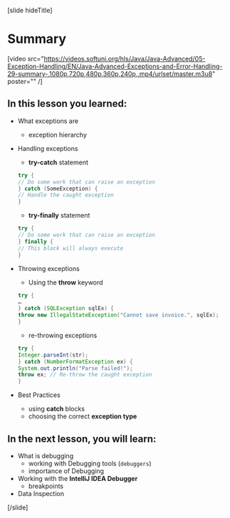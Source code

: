 [slide hideTitle]
# Summary

[video src="https://videos.softuni.org/hls/Java/Java-Advanced/05-Exception-Handling/EN/Java-Advanced-Exceptions-and-Error-Handling-29-summary-,1080p,720p,480p,360p,240p,.mp4/urlset/master.m3u8" poster="" /]

## In this lesson you learned:

- What exceptions are
    - exception hierarchy
   
- Handling exceptions
    - **try-catch** statement
    
    ```java 
    try {
    // Do some work that can raise an exception
    } catch (SomeException) {
    // Handle the caught exception
    }
    ```

    - **try-finally** statement
    ```java 
    try {
    // Do some work that can raise an exception
    } finally {
    // This block will always execute
    }
    ```

- Throwing exceptions
    - Using the **throw** keyword
    
    ```java
    try {
    …
    } catch (SQLException sqlEx) {
    throw new IllegalStateException("Cannot save invoice.", sqlEx);
    }
    ```
    - re-throwing exceptions
    
    ```java
    try {
    Integer.parseInt(str);
    } catch (NumberFormatException ex) {
    System.out.println("Parse failed!");
    throw ex; // Re-throw the caught exception
    }
    ```
- Best Practices
    - using **catch** blocks
    - choosing the correct **exception type** 

## In the next lesson, you will learn:

- What is debugging
    - working with Debugging tools (`debuggers`)
    - importance of Debugging
- Working with the **IntelliJ IDEA Debugger**
    - breakpoints
- Data Inspection

[/slide]
